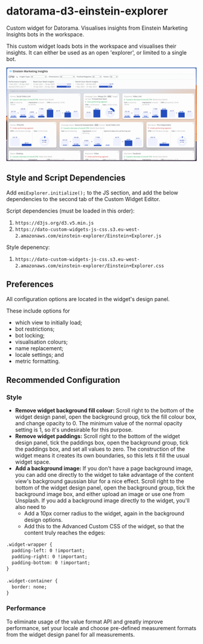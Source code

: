 # datorama-d3-einstein-explorer
Custom widget for Datorama. Visualises insights from Einstein Marketing Insights bots in the workspace.

This custom widget loads bots in the workspace and visualises their insights. It can either be used as an open 'explorer', or limited to a single bot.

![Preview image](image.png)

## Style and Script Dependencies
Add `emiExplorer.initialize();` to the JS section, and add the below dependencies to the second tab of the Custom Widget Editor.

Script dependencies (must be loaded in this order):
1. `https://d3js.org/d3.v5.min.js`
2. `https://dato-custom-widgets-js-css.s3.eu-west-2.amazonaws.com/einstein-explorer/Einstein+Explorer.js`

Style depenency:
1. `https://dato-custom-widgets-js-css.s3.eu-west-2.amazonaws.com/einstein-explorer/Einstein+Explorer.css`

## Preferences
All configuration options are located in the widget's design panel.

These include options for
* which view to initially load;
* bot restrictions;
* bot locking;
* visualisation colours;
* name replacement;
* locale settings; and
* metric formatting.

## Recommended Configuration
### Style
* **Remove widget background fill colour:** Scroll right to the bottom of the widget design panel, open the background group, tick the fill colour box, and change opacity to 0. The minimum value of the normal opacity setting is 1, so it's undesirable for this purpose.
* **Remove widget paddings:** Scroll right to the bottom of the widget design panel, tick the paddings box, open the background group, tick the paddings box, and set all values to zero. The construction of the widget means it creates its own boundaries, so this lets it fill the usual widget space.
* **Add a background image:** If you don't have a page background image, you can add one directly to the widget to take advantage of the content view's background gaussian blur for a nice effect. Scroll right to the bottom of the widget design panel, open the background group, tick the background image box, and either upload an image or use one from Unsplash. If you add a background image directly to the widget, you'll also need to
  * Add a 10px corner radius to the widget, again in the background design options.
  * Add this to the Advanced Custom CSS of the widget, so that the content truly reaches the edges:
```
.widget-wrapper {
  padding-left: 0 !important;
  padding-right: 0 !important;
  padding-bottom: 0 !important;
}

.widget-container {
  border: none;
}
```

### Performance
To eliminate usage of the value format API and greatly improve performance, set your locale and choose pre-defined measurement formats from the widget design panel for all measurements.
